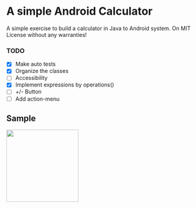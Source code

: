 # A simple Android Calculator

A simple exercise to build a calculator in Java to Android system.
On MIT License without any warranties!

### TODO

- [x] Make auto tests
- [x] Organize the classes
- [ ] Accessibility
- [x] Implement expressions by operations()
- [ ] +/- Button
- [ ] Add action-menu

## Sample

<img src="https://github.com/brnfra/android_calculator_brnfra/blob/master/app/src/main/app_image.png" width="188">
